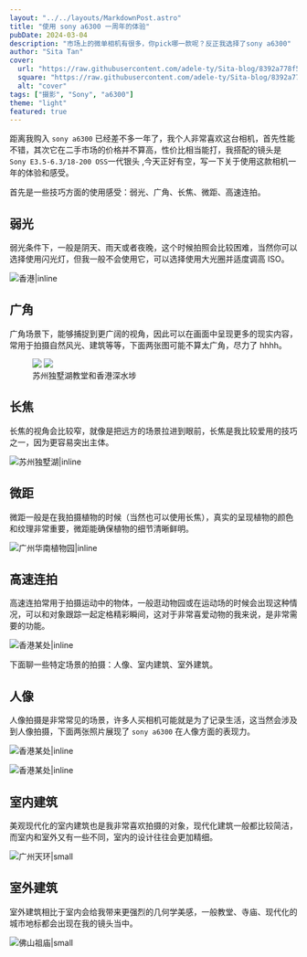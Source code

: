 ```yaml
---
layout: "../../layouts/MarkdownPost.astro"
title: "使用 sony a6300 一周年的体验"
pubDate: 2024-03-04
description: "市场上的微单相机有很多，你pick哪一款呢？反正我选择了sony a6300"
author: "Sita Tan"
cover:
  url: "https://raw.githubusercontent.com/adele-ty/Sita-blog/8392a778f5436d7d647973d6cab1cb1fd8c60f26/public/Sony-a6000/IMG_1044.JPG"
  square: "https://raw.githubusercontent.com/adele-ty/Sita-blog/8392a778f5436d7d647973d6cab1cb1fd8c60f26/public/Sony-a6000/IMG_1044.JPG"
  alt: "cover"
tags: ["摄影", "Sony", "a6300"]
theme: "light"
featured: true
---
```


距离我购入 `sony a6300` 已经差不多一年了，我个人非常喜欢这台相机，首先性能不错，其次它在二手市场的价格并不算高，性价比相当能打，我搭配的镜头是 `Sony E3.5-6.3/18-200 OSS`一代银头 ,今天正好有空，写一下关于使用这款相机一年的体验和感受。

首先是一些技巧方面的使用感受：弱光、广角、长焦、微距、高速连拍。

## 弱光

弱光条件下，一般是阴天、雨天或者夜晚，这个时候拍照会比较困难，当然你可以选择使用闪光灯，但我一般不会使用它，可以选择使用大光圈并适度调高 ISO。  

![香港|inline](https://github.com/adele-ty/Sita-blog/blob/main/public/Sony-a6300/1.JPG?raw=true)


## 广角

广角场景下，能够捕捉到更广阔的视角，因此可以在画面中呈现更多的现实内容，常用于拍摄自然风光、建筑等等，下面两张图可能不算太广角，尽力了 hhhh。  

<figure class="image image-fullbleed body-copy-wide nr-scroll-animation nr-scroll-animation--on image-small column">
  <img class="component-content image-sharesheet column-item" src="https://github.com/adele-ty/Sita-blog/blob/main/public/Sony-a6300/2.JPG?raw=true" />
  <img class="component-content image-sharesheet column-item" src="https://github.com/adele-ty/Sita-blog/blob/main/public/Sony-a6300/3.JPG?raw=true" />
  <div class="image-description image-caption">苏州独墅湖教堂和香港深水埗</div>
</figure>

## 长焦

长焦的视角会比较窄，就像是把远方的场景拉进到眼前，长焦是我比较爱用的技巧之一，因为更容易突出主体。  

![苏州独墅湖|inline](https://github.com/adele-ty/Sita-blog/blob/main/public/Sony-a6300/4.JPG?raw=true)

## 微距

微距一般是在我拍摄植物的时候（当然也可以使用长焦），真实的呈现植物的颜色和纹理非常重要，微距能确保植物的细节清晰鲜明。  

![广州华南植物园|inline](https://github.com/adele-ty/Sita-blog/blob/main/public/Sony-a6300/5.JPG?raw=true)

## 高速连拍

高速连拍常用于拍摄运动中的物体，一般逛动物园或在运动场的时候会出现这种情况，可以和对象跟踪一起定格精彩瞬间，这对于非常喜爱动物的我来说，是非常需要的功能。  

![香港某处|inline](https://github.com/adele-ty/Sita-blog/blob/main/public/Sony-a6300/6.JPG?raw=true)

下面聊一些特定场景的拍摄：人像、室内建筑、室外建筑。

## 人像

人像拍摄是非常常见的场景，许多人买相机可能就是为了记录生活，这当然会涉及到人像拍摄，下面两张照片展现了 `sony a6300` 在人像方面的表现力。  

![香港某处|inline](https://github.com/adele-ty/Sita-blog/blob/main/public/Sony-a6300/7.JPG?raw=true)  

![香港某处|inline](https://github.com/adele-ty/Sita-blog/blob/main/public/Sony-a6300/8.JPG?raw=true)

## 室内建筑

美观现代化的室内建筑也是我非常喜欢拍摄的对象，现代化建筑一般都比较简洁，而室内和室外又有一些不同，室内的设计往往会更加精细。  

![广州天环|small](https://github.com/adele-ty/Sita-blog/blob/main/public/Sony-a6300/9.JPG?raw=true)

## 室外建筑

室外建筑相比于室内会给我带来更强烈的几何学美感，一般教堂、寺庙、现代化的城市地标都会出现在我的镜头当中。  

![佛山祖庙|small](https://github.com/adele-ty/Sita-blog/blob/main/public/Sony-a6300/10.JPG?raw=true)
